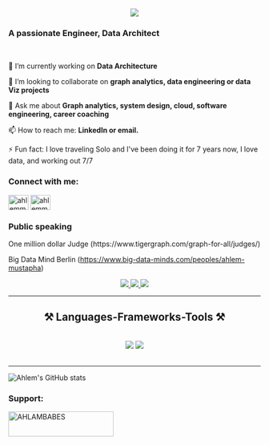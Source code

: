 <h1 align="center">
    <img src="https://readme-typing-svg.herokuapp.com/?font=Righteous&size=35&center=true&color=62088B&center=true&vCenter=true&random=false&width=500&height=70&duration=4000&lines=Hi+There!+👋;+I'm+Ahlem+Mustapha!;" />
</h1>

<h3 align="Left">A passionate Engineer, Data Architect </h3>

<br/>

<div align="Left">

🔭 I’m currently working on **Data Architecture**

👯 I’m looking to collaborate on **graph analytics, data engineering or data Viz projects**

💬 Ask me about **Graph analytics, system design, cloud, software engineering, career coaching**

📫 How to reach me: **LinkedIn or email.**

⚡ Fun fact: I love traveling Solo and I've been doing it for 7 years now, I love data, and working out 7/7
</div>

<h3 align="left">Connect with me:</h3>
<p align="left">
<a href="https://linkedin.com/in/ahlemmustapha" target="blank"><img align="center" src="https://raw.githubusercontent.com/rahuldkjain/github-profile-readme-generator/master/src/images/icons/Social/linked-in-alt.svg" alt="ahlemmustapha" height="30" width="40" /></a>
<a href="https://instagram.com/ahlemmustapha_" target="blank"><img align="center" src="https://raw.githubusercontent.com/rahuldkjain/github-profile-readme-generator/master/src/images/icons/Social/instagram.svg" alt="ahlemmustapha_" height="30" width="40" /></a>
</p>

<h3 align="Left"> Public speaking</h3>

<div align="Left">
One million dollar Judge (https://www.tigergraph.com/graph-for-all/judges/)
    
Big Data Mind Berlin   (https://www.big-data-minds.com/peoples/ahlem-mustapha)
</div>

 </p>
 
<div align="center"> 
  <a href="mailto:ahlemsocial@gmail.com">
    <img src="https://img.shields.io/badge/Gmail-333333?style=for-the-badge&logo=gmail&logoColor=red" />
  </a>
  <a href="https://linkedin.com/in/ahlemmustapha" target="_blank">
    <img src="https://img.shields.io/badge/LinkedIn-0077B5?style=for-the-badge&logo=linkedin&logoColor=white" target="_blank" />
  </a>
  <a href="https://ahlemmustapha.github.io" target="_blank">
     <img src="https://img.shields.io/badge/Portfolio-FF5722?style=for-the-badge&logo=todoist&logoColor=white" target="_blank" /> <!-- sqlite, safari, google-chrome are other good icon options -->
  </a>
</div>

 <hr/>
 
<h2 align="center">⚒️ Languages-Frameworks-Tools ⚒️</h2>
<br/>
<div align="center">
    <img src="https://skillicons.dev/icons?i=html,css,vscode,github,git,r" />
    <img src="https://skillicons.dev/icons?i=python,javascript,java,mysql" /><br>
</div>

<br/>
<hr/>


![Ahlem's GitHub stats](https://github-readme-stats.vercel.app/api?username=AhlemMustapha&theme=dark&show_icons=true)


<h3 align="left">Support:</h3>
<p><a href="https://www.buymeacoffee.com/AHLAMBABES"> <img align="left" src="https://cdn.buymeacoffee.com/buttons/v2/default-yellow.png" height="50" width="210" alt="AHLAMBABES" /></a></p><br><br>
<br/>
